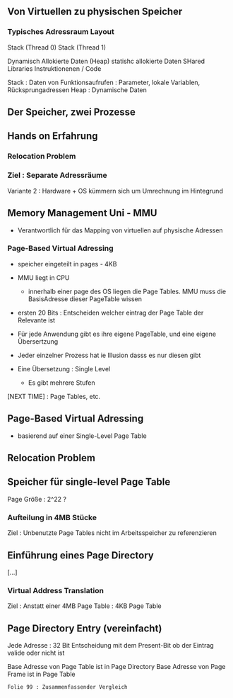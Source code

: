 

## Von Virtuellen zu physischen Speicher 

### Typisches Adressraum Layout 

Stack (Thread 0)
Stack (Thread 1)

Dynamisch Allokierte Daten (Heap)
statishc allokierte Daten
SHared Libraries
Instruktionenen / Code


Stack : Daten von Funktionsaufrufen : Parameter, lokale Variablen, Rücksprungadressen 
Heap : Dynamische Daten



## Der Speicher, zwei Prozesse 


## Hands on Erfahrung 

### Relocation Problem 

### Ziel : Separate Adressräume 

Variante 2 : 
Hardware + OS kümmern sich um Umrechnung im Hintegrund 


## Memory Management Uni - MMU 

- Verantwortlich für das Mapping von virtuellen auf physische Adressen 

### Page-Based Virtual Adressing 

- speicher eingeteilt in pages - 4KB 
- MMU liegt in CPU 
	- innerhalb einer page des OS liegen die Page Tables. MMU muss die BasisAdresse dieser PageTable wissen 
- ersten 20 Bits : Entscheiden welcher eintrag der Page Table der Relevante ist 
- Für jede Anwendung gibt es ihre eigene PageTable, und eine eigene Übersertzung 

- Jeder einzelner Prozess hat ie Illusion dasss es nur diesen gibt 
- Eine Übersetzung : Single Level 
	- Es gibt mehrere Stufen 

[NEXT TIME] : Page Tables, etc.  


## Page-Based Virtual Adressing 
- basierend auf einer Single-Level Page Table 

## Relocation Problem 

## Speicher für single-level Page Table

Page  Größe : 2^22 ? 


### Aufteilung in 4MB Stücke 

Ziel : Unbenutzte Page Tables nicht im Arbeitsspeicher zu referenzieren 

## Einführung eines Page Directory


[...]


### Virtual Address Translation 

Ziel : Anstatt einer 4MB Page Table : 4KB Page Table 


## Page Directory Entry (vereinfacht)

Jede Adresse : 32 Bit 
Entscheidung mit dem Present-Bit ob der Eintrag valide oder nicht ist 

Base Adresse von Page Table ist in Page Directory 
Base Adresse von Page Frame ist in Page Table


	Folie 99 : Zusammenfassender Vergleich 






